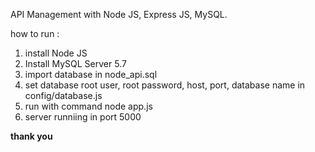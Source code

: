API Management with Node JS, Express JS, MySQL.

how to run :
1. install Node JS
2. Install MySQL Server 5.7
3. import database in node_api.sql
4. set database root user, root password, host, port, database name in config/database.js
5. run with command node app.js
6. server runniing in port 5000

__thank you__
